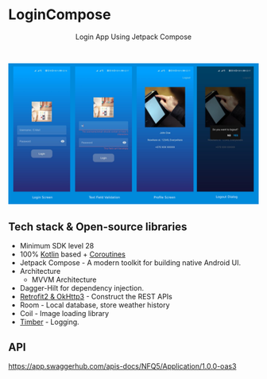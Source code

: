 # LoginCompose
<p align="center">  
Login App Using Jetpack Compose
</p>
</br>
<p align="center"><img src="login_app.jpg" width="650"/></p>

## Tech stack & Open-source libraries
- Minimum SDK level 28
- 100% [Kotlin](https://kotlinlang.org/) based + [Coroutines](https://github.com/Kotlin/kotlinx.coroutines)
- Jetpack Compose - A modern toolkit for building native Android UI.
- Architecture
  - MVVM Architecture  
- Dagger-Hilt for dependency injection.
- [Retrofit2 & OkHttp3](https://github.com/square/retrofit) - Construct the REST APIs
- Room - Local database, store weather history
- Coil - Image loading library
- [Timber](https://github.com/JakeWharton/timber) - Logging.

## API
https://app.swaggerhub.com/apis-docs/NFQ5/Application/1.0.0-oas3
